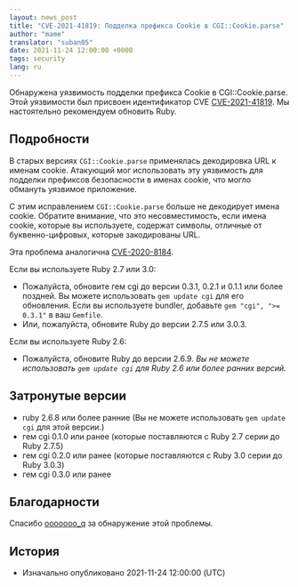 ```yaml
---
layout: news_post
title: "CVE-2021-41819: Подделка префикса Cookie в CGI::Cookie.parse"
author: "mame"
translator: "suban05"
date: 2021-11-24 12:00:00 +0000
tags: security
lang: ru
---
```


Обнаружена уязвимость подделки префикса Cookie в CGI::Cookie.parse.
Этой уязвимости был присвоен идентификатор CVE [CVE-2021-41819](https://www.cve.org/CVERecord?id=CVE-2021-41819).
Мы настоятельно рекомендуем обновить Ruby.

## Подробности

В старых версиях `CGI::Cookie.parse` применялась декодировка URL к именам cookie.
Атакующий мог использовать эту уязвимость для подделки префиксов безопасности в именах cookie, что могло обмануть уязвимое приложение.

С этим исправлением `CGI::Cookie.parse` больше не декодирует имена cookie.
Обратите внимание, что это несовместимость, если имена cookie, которые вы используете, содержат символы, отличные от буквенно-цифровых, которые закодированы URL.

Эта проблема аналогична [CVE-2020-8184](https://www.cve.org/CVERecord?id=CVE-2020-8184).

Если вы используете Ruby 2.7 или 3.0:

* Пожалуйста, обновите гем cgi до версии 0.3.1, 0.2.1 и 0.1.1 или более поздней. Вы можете использовать `gem update cgi` для его обновления. Если вы используете bundler, добавьте `gem "cgi", ">= 0.3.1"` в ваш `Gemfile`.
* Или, пожалуйста, обновите Ruby до версии 2.7.5 или 3.0.3.

Если вы используете Ruby 2.6:

* Пожалуйста, обновите Ruby до версии 2.6.9. *Вы не можете использовать `gem update cgi` для Ruby 2.6 или более ранних версий.*

## Затронутые версии

* ruby 2.6.8 или более ранние (Вы не можете использовать `gem update cgi` для этой версии.)
* гем cgi 0.1.0 или ранее (которые поставляются с Ruby 2.7 серии до Ruby 2.7.5)
* гем cgi 0.2.0 или ранее (которые поставляются с Ruby 3.0 серии до Ruby 3.0.3)
* гем cgi 0.3.0 или ранее

## Благодарности

Спасибо [ooooooo_q](https://hackerone.com/ooooooo_q) за обнаружение этой проблемы.

## История

* Изначально опубликовано 2021-11-24 12:00:00 (UTC)
